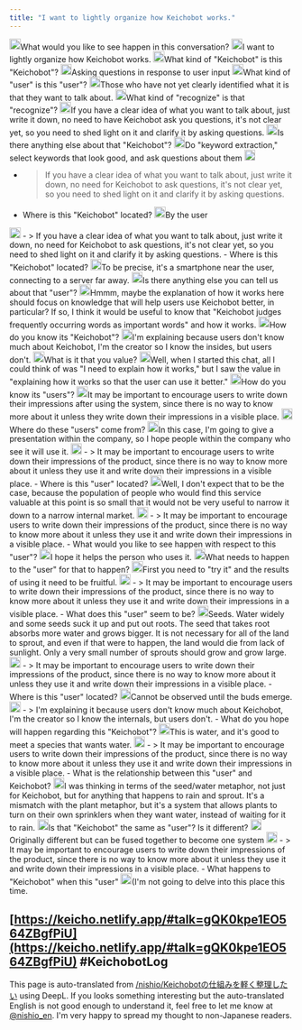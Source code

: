 ```yaml
---
title: "I want to lightly organize how Keichobot works."
---
```



<img src='https://scrapbox.io/api/pages/nishio/kei/icon' alt='/nishio/kei.icon' height="19.5"/>What would you like to see happen in this conversation?
<img src='https://scrapbox.io/api/pages/nishio/human/icon' alt='/nishio/human.icon' height="19.5"/>I want to lightly organize how Keichobot works.
<img src='https://scrapbox.io/api/pages/nishio/kei/icon' alt='/nishio/kei.icon' height="19.5"/>What kind of "Keichobot" is this "Keichobot"?
<img src='https://scrapbox.io/api/pages/nishio/human/icon' alt='/nishio/human.icon' height="19.5"/>Asking questions in response to user input
<img src='https://scrapbox.io/api/pages/nishio/kei/icon' alt='/nishio/kei.icon' height="19.5"/>What kind of "user" is this "user"?
<img src='https://scrapbox.io/api/pages/nishio/human/icon' alt='/nishio/human.icon' height="19.5"/>Those who have not yet clearly identified what it is that they want to talk about.
<img src='https://scrapbox.io/api/pages/nishio/kei/icon' alt='/nishio/kei.icon' height="19.5"/>What kind of "recognize" is that "recognize"?
<img src='https://scrapbox.io/api/pages/nishio/human/icon' alt='/nishio/human.icon' height="19.5"/>If you have a clear idea of what you want to talk about, just write it down, no need to have Keichobot ask you questions, it's not clear yet, so you need to shed light on it and clarify it by asking questions.
<img src='https://scrapbox.io/api/pages/nishio/kei/icon' alt='/nishio/kei.icon' height="19.5"/>Is there anything else about that "Keichobot"?
<img src='https://scrapbox.io/api/pages/nishio/human/icon' alt='/nishio/human.icon' height="19.5"/>Do "keyword extraction," select keywords that look good, and ask questions about them
<img src='https://scrapbox.io/api/pages/nishio/kei/icon' alt='/nishio/kei.icon' height="19.5"/>
- >  If you have a clear idea of what you want to talk about, just write it down, no need for Keichobot to ask questions, it's not clear yet, so you need to shed light on it and clarify it by asking questions.
- Where is this "Keichobot" located?
<img src='https://scrapbox.io/api/pages/nishio/human/icon' alt='/nishio/human.icon' height="19.5"/>By the user
<img src='https://scrapbox.io/api/pages/nishio/kei/icon' alt='/nishio/kei.icon' height="19.5"/>
- >  If you have a clear idea of what you want to talk about, just write it down, no need for Keichobot to ask questions, it's not clear yet, so you need to shed light on it and clarify it by asking questions.
- Where is this "Keichobot" located?
<img src='https://scrapbox.io/api/pages/nishio/human/icon' alt='/nishio/human.icon' height="19.5"/>To be precise, it's a smartphone near the user, connecting to a server far away.
<img src='https://scrapbox.io/api/pages/nishio/kei/icon' alt='/nishio/kei.icon' height="19.5"/>Is there anything else you can tell us about that "user"?
<img src='https://scrapbox.io/api/pages/nishio/human/icon' alt='/nishio/human.icon' height="19.5"/>Hmmm, maybe the explanation of how it works here should focus on knowledge that will help users use Keichobot better, in particular? If so, I think it would be useful to know that "Keichobot judges frequently occurring words as important words" and how it works.
<img src='https://scrapbox.io/api/pages/nishio/kei/icon' alt='/nishio/kei.icon' height="19.5"/>How do you know its "Keichobot"?
<img src='https://scrapbox.io/api/pages/nishio/human/icon' alt='/nishio/human.icon' height="19.5"/>I'm explaining because users don't know much about Keichobot, I'm the creator so I know the insides, but users don't.
<img src='https://scrapbox.io/api/pages/nishio/kei/icon' alt='/nishio/kei.icon' height="19.5"/>What is it that you value?
<img src='https://scrapbox.io/api/pages/nishio/human/icon' alt='/nishio/human.icon' height="19.5"/>Well, when I started this chat, all I could think of was "I need to explain how it works," but I saw the value in "explaining how it works so that the user can use it better."
<img src='https://scrapbox.io/api/pages/nishio/kei/icon' alt='/nishio/kei.icon' height="19.5"/>How do you know its "users"?
<img src='https://scrapbox.io/api/pages/nishio/human/icon' alt='/nishio/human.icon' height="19.5"/>It may be important to encourage users to write down their impressions after using the system, since there is no way to know more about it unless they write down their impressions in a visible place.
<img src='https://scrapbox.io/api/pages/nishio/kei/icon' alt='/nishio/kei.icon' height="19.5"/>Where do these "users" come from?
<img src='https://scrapbox.io/api/pages/nishio/human/icon' alt='/nishio/human.icon' height="19.5"/>In this case, I'm going to give a presentation within the company, so I hope people within the company who see it will use it.
<img src='https://scrapbox.io/api/pages/nishio/kei/icon' alt='/nishio/kei.icon' height="19.5"/>
- >  It may be important to encourage users to write down their impressions of the product, since there is no way to know more about it unless they use it and write down their impressions in a visible place.
- Where is this "user" located?
<img src='https://scrapbox.io/api/pages/nishio/human/icon' alt='/nishio/human.icon' height="19.5"/>Well, I don't expect that to be the case, because the population of people who would find this service valuable at this point is so small that it would not be very useful to narrow it down to a narrow internal market.
<img src='https://scrapbox.io/api/pages/nishio/kei/icon' alt='/nishio/kei.icon' height="19.5"/>
- >  It may be important to encourage users to write down their impressions of the product, since there is no way to know more about it unless they use it and write down their impressions in a visible place.
- What would you like to see happen with respect to this "user"?
<img src='https://scrapbox.io/api/pages/nishio/human/icon' alt='/nishio/human.icon' height="19.5"/>I hope it helps the person who uses it.
<img src='https://scrapbox.io/api/pages/nishio/kei/icon' alt='/nishio/kei.icon' height="19.5"/>What needs to happen to the "user" for that to happen?
<img src='https://scrapbox.io/api/pages/nishio/human/icon' alt='/nishio/human.icon' height="19.5"/>First you need to "try it" and the results of using it need to be fruitful.
<img src='https://scrapbox.io/api/pages/nishio/kei/icon' alt='/nishio/kei.icon' height="19.5"/>
- >  It may be important to encourage users to write down their impressions of the product, since there is no way to know more about it unless they use it and write down their impressions in a visible place.
- What does this "user" seem to be?
<img src='https://scrapbox.io/api/pages/nishio/human/icon' alt='/nishio/human.icon' height="19.5"/>Seeds. Water widely and some seeds suck it up and put out roots. The seed that takes root absorbs more water and grows bigger. It is not necessary for all of the land to sprout, and even if that were to happen, the land would die from lack of sunlight. Only a very small number of sprouts should grow and grow large.
<img src='https://scrapbox.io/api/pages/nishio/kei/icon' alt='/nishio/kei.icon' height="19.5"/>
- >  It may be important to encourage users to write down their impressions of the product, since there is no way to know more about it unless they use it and write down their impressions in a visible place.
- Where is this "user" located?
<img src='https://scrapbox.io/api/pages/nishio/human/icon' alt='/nishio/human.icon' height="19.5"/>Cannot be observed until the buds emerge.
<img src='https://scrapbox.io/api/pages/nishio/kei/icon' alt='/nishio/kei.icon' height="19.5"/>
- >  I'm explaining it because users don't know much about Keichobot, I'm the creator so I know the internals, but users don't.
- What do you hope will happen regarding this "Keichobot"?
<img src='https://scrapbox.io/api/pages/nishio/human/icon' alt='/nishio/human.icon' height="19.5"/>This is water, and it's good to meet a species that wants water.
<img src='https://scrapbox.io/api/pages/nishio/kei/icon' alt='/nishio/kei.icon' height="19.5"/>
- >  It may be important to encourage users to write down their impressions of the product, since there is no way to know more about it unless they use it and write down their impressions in a visible place.
- What is the relationship between this "user" and Keichobot?
<img src='https://scrapbox.io/api/pages/nishio/human/icon' alt='/nishio/human.icon' height="19.5"/>I was thinking in terms of the seed/water metaphor, not just for Keichobot, but for anything that happens to rain and sprout. It's a mismatch with the plant metaphor, but it's a system that allows plants to turn on their own sprinklers when they want water, instead of waiting for it to rain.
<img src='https://scrapbox.io/api/pages/nishio/kei/icon' alt='/nishio/kei.icon' height="19.5"/>Is that "Keichobot" the same as "user"? Is it different?
<img src='https://scrapbox.io/api/pages/nishio/human/icon' alt='/nishio/human.icon' height="19.5"/>Originally different but can be fused together to become one system
<img src='https://scrapbox.io/api/pages/nishio/kei/icon' alt='/nishio/kei.icon' height="19.5"/>
- >  It may be important to encourage users to write down their impressions of the product, since there is no way to know more about it unless they use it and write down their impressions in a visible place.
- What happens to "Keichobot" when this "user"
<img src='https://scrapbox.io/api/pages/nishio/human/icon' alt='/nishio/human.icon' height="19.5"/>(I'm not going to delve into this place this time.

[https://keicho.netlify.app/#talk=gQK0kpe1EO564ZBgfPiU](https://keicho.netlify.app/#talk=gQK0kpe1EO564ZBgfPiU)
#KeichobotLog
---
This page is auto-translated from [/nishio/Keichobotの仕組みを軽く整理したい](https://scrapbox.io/nishio/Keichobotの仕組みを軽く整理したい) using DeepL. If you looks something interesting but the auto-translated English is not good enough to understand it, feel free to let me know at [@nishio_en](https://twitter.com/nishio_en). I'm very happy to spread my thought to non-Japanese readers.
